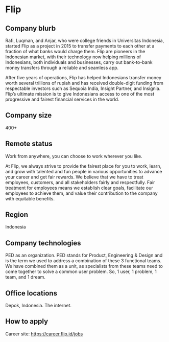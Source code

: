 # Flip

## Company blurb

Rafi, Luqman, and Anjar, who were college friends in Universitas Indonesia, started Flip as a project in 2015 to transfer payments to each other at a fraction of what banks would charge them. Flip are pioneers in the Indonesian market, with their technology now helping millions of Indonesians, both individuals and businesses, carry out bank-to-bank money transfers through a reliable and seamless app.

After five years of operations, Flip has helped Indonesians transfer money worth several trillions of rupiah and has received double-digit funding from respectable investors such as Sequoia India, Insight Partner, and Insignia. Flip’s ultimate mission is to give Indonesians access to one of the most progressive and fairest financial services in the world.


## Company size

400+

## Remote status

Work from anywhere, you can choose to work wherever you like.

At Flip, we always strive to provide the fairest place for you to work, learn, and grow with talented and fun people in various opportunities to advance your career and get fair rewards. We believe that we have to treat employees, customers, and all stakeholders fairly and respectfully. Fair treatment for employees means we establish clear goals, facilitate our employees to achieve them, and value their contribution to the company with equitable benefits.

## Region

Indonesia

## Company technologies

PED as an organization. PED stands for Product, Engineering & Design and is the term we used to address a combination of these 3 functional teams. We have combined them as a unit, as specialists from these teams need to come together to solve a common user problem. So, 1 user, 1 problem, 1 team, and 1 dream.

## Office locations

Depok, Indonesia. The internet. 

## How to apply

Career site: https://career.flip.id/jobs
